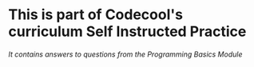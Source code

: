 # This is part of Codecool's curriculum Self Instructed Practice

###### It contains answers to questions from the Programming Basics Module